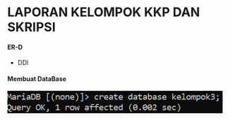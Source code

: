 # LAPORAN KELOMPOK KKP DAN SKRIPSI
#### ER-D 

* DDl
#### Membuat DataBase

![zz](foto_kelompok/create%20database.png)

